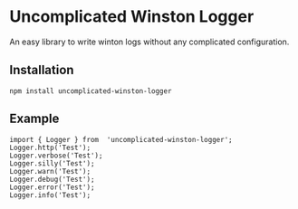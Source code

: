 # Uncomplicated Winston Logger

An easy library to write winton logs without any complicated configuration.

## Installation

    npm install uncomplicated-winston-logger

## Example

    import { Logger } from  'uncomplicated-winston-logger';
    Logger.http('Test');
    Logger.verbose('Test');
    Logger.silly('Test');
    Logger.warn('Test');
    Logger.debug('Test');
    Logger.error('Test');
    Logger.info('Test');
